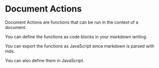 # Document Actions

Document Actions are functions that can be run in the context of a document.

You can define the functions as code blocks in your markdown writing.  

You can export the functions as JavaScript since markdown is parsed with mdx.

You can also define them in JavaScript.